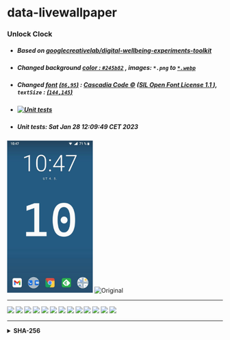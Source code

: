 # data-livewallpaper
### Unlock Clock 
- ##### Based on [googlecreativelab/digital-wellbeing-experiments-toolkit](https://github.com/googlecreativelab/digital-wellbeing-experiments-toolkit/tree/master/liveWallpaper)
- ##### Changed *background [color : `#245b82`](https://github.com/milankomaj/data-livewallpaper/blob/b5c08d901c4341d0178ba37436c8bee609b97a44/app/src/main/res/values/colors.xml#L22)* , *images:* *`*.png`* to  [`*.webp`](https://developers.google.com/speed/webp)
- ##### Changed *[font](app/src/main/res/font/mon.ttf) [(`86,95`)](https://github.com/milankomaj/data-livewallpaper/blob/b5c08d901c4341d0178ba37436c8bee609b97a44/app/src/main/java/com/digitalwellbeingexperiments/toolkit/datalivewallpaper/UnlockCounterWallpaper.kt#L81)* : [ Cascadia Code :copyright:](https://github.com/microsoft/cascadia-code) ([SIL Open Font License 1.1 ](https://github.com/microsoft/cascadia-code/blob/main/LICENSE)), *`textSize` : [(`144,145`)](https://github.com/milankomaj/data-livewallpaper/blob/b5c08d901c4341d0178ba37436c8bee609b97a44/app/src/main/java/com/digitalwellbeingexperiments/toolkit/datalivewallpaper/UnlockCounterWallpaper.kt#L143)*
- #####  [![Unit tests](https://github.com/milankomaj/data-livewallpaper/actions/workflows/gradlew_test.yml/badge.svg?branch=master)](https://github.com/milankomaj/data-livewallpaper/actions/workflows/gradlew_test.yml)
- #####  Unit tests: Sat Jan 28 12:09:49 CET 2023

<img src="https://raw.githubusercontent.com/milankomaj/data-livewallpaper/master/.gitbook/assets/Screenshot.jpg" width="200" title="👉  With change  👈"> <img src="https://play-lh.googleusercontent.com/5jrV7gPOVdXPw54SXDEqnQIbQlfb6mziR5JDwu7-04rUofHSPp-cJo2TveEUXQvHjW4=w1366-h695" width="178" title="Original">

---
![](https://dev-badge.eleonora.workers.dev/github/releases/milankomaj/data-livewallpaper?icon=github&style=flat&scale=1) 
![](https://dev-badge.eleonora.workers.dev/github/tags/milankomaj/data-livewallpaper?icon=github&style=flat&scale=1) 
![](https://dev-badge.eleonora.workers.dev/github/release/milankomaj/data-livewallpaper?icon=github&style=flat&scale=1) 
![](https://dev-badge.eleonora.workers.dev/github/stars/milankomaj/data-livewallpaper?icon=github&style=flat&scale=1) 
![](https://dev-badge.eleonora.workers.dev/github/watchers/milankomaj/data-livewallpaper?icon=github&style=flat&scale=1) 
![](https://dev-badge.eleonora.workers.dev/github/forks/milankomaj/data-livewallpaper?icon=github&style=flat&scale=1) 
![](https://dev-badge.eleonora.workers.dev/github/issues/milankomaj/data-livewallpaper?icon=github&style=flat&scale=1) 
![](https://dev-badge.eleonora.workers.dev/github/open-issues/milankomaj/data-livewallpaper?icon=github&style=flat&scale=1) 
![](https://dev-badge.eleonora.workers.dev/github/closed-issues/milankomaj/data-livewallpaper?icon=github&style=flat&scale=1) 
![](https://dev-badge.eleonora.workers.dev/github/PR/milankomaj/data-livewallpaper?icon=github&style=flat&scale=1) 
![](https://dev-badge.eleonora.workers.dev/github/open-PR/milankomaj/data-livewallpaper?icon=github&style=flat&scale=1) 
![](https://dev-badge.eleonora.workers.dev/github/closed-PR/milankomaj/data-livewallpaper?icon=github&style=flat&scale=1) 
![](https://dev-badge.eleonora.workers.dev/github/merged-PR/milankomaj/data-livewallpaper?icon=github&style=flat&scale=1) 

---



<details><summary><strong>SHA-256</strong></summary>
  
**sha256** | **file**
---: | :---:
6aa0f4ed0e5bcba11f4fe3d4265f361ef808266c50feaa3d679006d2c29f9ed2|./artifacts/debug&relase_APKS/data_live_wallpaper_debug_all.apks
4d109632870d4cb6fd3063dd633e412ebabea5e90391cb423378e2709da5164f|./artifacts/debug&relase_APKS/data_live_wallpaper_relase_all.apks
b052932384c5ed8811a122e129a9f8880edf72bf441fbd565aebb3010741329e|./artifacts/debug&relase_AAB/release/app-release.aab
eb98510cedeaad99870b157dd84e054a49ab4784177c650e547d1f548e280e91|./artifacts/debug&relase_AAB/debug/app-debug.aab
e70049f8e660bbbf383332e7f742a35a9c58bd376ec3f643e8992c79dbf0c556|./artifacts/debug&relase_Nokia5_APKS/data_live_wallpaper_nokia5_relase.apks
e026e80ddc70f1a0e9ab1eb68c093f6d817a37d4c656b7c4c8f5396e4c2eb590|./artifacts/debug&relase_Nokia5_APKS/data_live_wallpaper_nokia5_debug.apks
16d154ceded729b62e103c3626e445f589d6e79f99b88cdef9fa6a3d008538d0|./artifacts/debug&relase_APK/release/data_live_wallpaper_release.apk
7f43aeb5f6acf2282abf05e85cec19fc9ea832e2bede9e2a58f19dc7548cb291|./artifacts/debug&relase_APK/debug/data_live_wallpaper_debug.apk
</details>
